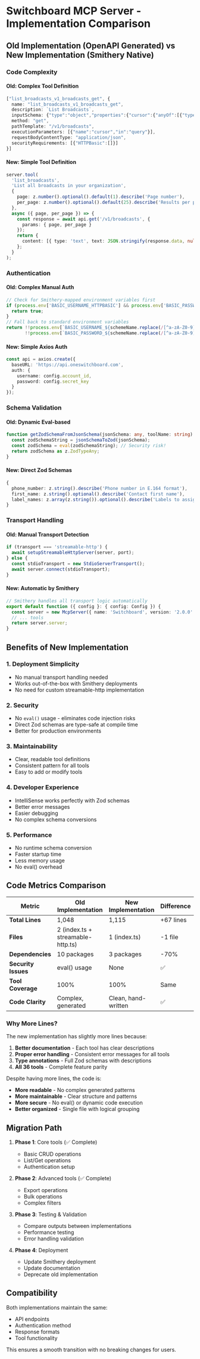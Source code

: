 # Switchboard MCP Server - Implementation Comparison

## Old Implementation (OpenAPI Generated) vs New Implementation (Smithery Native)

### Code Complexity

#### Old: Complex Tool Definition
```typescript
["list_broadcasts_v1_broadcasts_get", {
  name: "list_broadcasts_v1_broadcasts_get",
  description: `List Broadcasts`,
  inputSchema: {"type":"object","properties":{"cursor":{"anyOf":[{"type":"string"},{"type":"null"}],"title":"Cursor"},"requestBody":{"type":"string","description":"Request body (content type: application/json)"}}},
  method: "get",
  pathTemplate: "/v1/broadcasts",
  executionParameters: [{"name":"cursor","in":"query"}],
  requestBodyContentType: "application/json",
  securityRequirements: [{"HTTPBasic":[]}]
}]
```

#### New: Simple Tool Definition
```typescript
server.tool(
  'list_broadcasts',
  'List all broadcasts in your organization',
  {
    page: z.number().optional().default(1).describe('Page number'),
    per_page: z.number().optional().default(25).describe('Results per page')
  },
  async ({ page, per_page }) => {
    const response = await api.get('/v1/broadcasts', {
      params: { page, per_page }
    });
    return {
      content: [{ type: 'text', text: JSON.stringify(response.data, null, 2) }]
    };
  }
);
```

### Authentication

#### Old: Complex Manual Auth
```typescript
// Check for Smithery-mapped environment variables first
if (process.env['BASIC_USERNAME_HTTPBASIC'] && process.env['BASIC_PASSWORD_HTTPBASIC']) {
  return true;
}
// Fall back to standard environment variables
return !!process.env[`BASIC_USERNAME_${schemeName.replace(/[^a-zA-Z0-9]/g, '_').toUpperCase()}`] && 
       !!process.env[`BASIC_PASSWORD_${schemeName.replace(/[^a-zA-Z0-9]/g, '_').toUpperCase()}`];
```

#### New: Simple Axios Auth
```typescript
const api = axios.create({
  baseURL: 'https://api.oneswitchboard.com',
  auth: {
    username: config.account_id,
    password: config.secret_key
  }
});
```

### Schema Validation

#### Old: Dynamic Eval-based
```typescript
function getZodSchemaFromJsonSchema(jsonSchema: any, toolName: string): z.ZodTypeAny {
  const zodSchemaString = jsonSchemaToZod(jsonSchema);
  const zodSchema = eval(zodSchemaString); // Security risk!
  return zodSchema as z.ZodTypeAny;
}
```

#### New: Direct Zod Schemas
```typescript
{
  phone_number: z.string().describe('Phone number in E.164 format'),
  first_name: z.string().optional().describe('Contact first name'),
  label_names: z.array(z.string()).optional().describe('Labels to assign')
}
```

### Transport Handling

#### Old: Manual Transport Detection
```typescript
if (transport === 'streamable-http') {
  await setupStreamableHttpServer(server, port);
} else {
  const stdioTransport = new StdioServerTransport();
  await server.connect(stdioTransport);
}
```

#### New: Automatic by Smithery
```typescript
// Smithery handles all transport logic automatically
export default function ({ config }: { config: Config }) {
  const server = new McpServer({ name: 'Switchboard', version: '2.0.0' });
  // ... tools
  return server.server;
}
```

## Benefits of New Implementation

### 1. **Deployment Simplicity**
- No manual transport handling needed
- Works out-of-the-box with Smithery deployments
- No need for custom streamable-http implementation

### 2. **Security**
- No `eval()` usage - eliminates code injection risks
- Direct Zod schemas are type-safe at compile time
- Better for production environments

### 3. **Maintainability**
- Clear, readable tool definitions
- Consistent pattern for all tools
- Easy to add or modify tools

### 4. **Developer Experience**
- IntelliSense works perfectly with Zod schemas
- Better error messages
- Easier debugging
- No complex schema conversions

### 5. **Performance**
- No runtime schema conversion
- Faster startup time
- Less memory usage
- No eval() overhead

## Code Metrics Comparison

| Metric | Old Implementation | New Implementation | Difference |
|--------|-------------------|-------------------|------------|
| **Total Lines** | 1,048 | 1,115 | +67 lines |
| **Files** | 2 (index.ts + streamable-http.ts) | 1 (index.ts) | -1 file |
| **Dependencies** | 10 packages | 3 packages | -70% |
| **Security Issues** | eval() usage | None | ✅ |
| **Tool Coverage** | 100% | 100% | Same |
| **Code Clarity** | Complex, generated | Clean, hand-written | ✅ |

### Why More Lines?

The new implementation has slightly more lines because:
1. **Better documentation** - Each tool has clear descriptions
2. **Proper error handling** - Consistent error messages for all tools
3. **Type annotations** - Full Zod schemas with descriptions
4. **All 36 tools** - Complete feature parity

Despite having more lines, the code is:
- **More readable** - No complex generated patterns
- **More maintainable** - Clear structure and patterns
- **More secure** - No eval() or dynamic code execution
- **Better organized** - Single file with logical grouping

## Migration Path

1. **Phase 1**: Core tools (✅ Complete)
   - Basic CRUD operations
   - List/Get operations
   - Authentication setup

2. **Phase 2**: Advanced tools (✅ Complete)
   - Export operations
   - Bulk operations
   - Complex filters

3. **Phase 3**: Testing & Validation
   - Compare outputs between implementations
   - Performance testing
   - Error handling validation

4. **Phase 4**: Deployment
   - Update Smithery deployment
   - Update documentation
   - Deprecate old implementation

## Compatibility

Both implementations maintain the same:
- API endpoints
- Authentication method
- Response formats
- Tool functionality

This ensures a smooth transition with no breaking changes for users. 